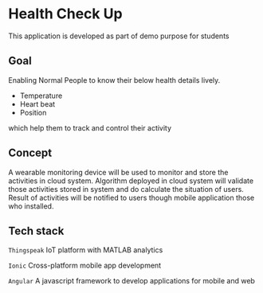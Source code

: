 # Health Check Up

This application is developed as part of demo purpose for students

## Goal

Enabling Normal People to know their below health details lively.

* Temperature 
* Heart beat
* Position  

which help them to track and control their activity 

## Concept

A wearable monitoring device will be used to monitor and store the activities in cloud system. Algorithm deployed in cloud system will validate those activities stored in system and do calculate the situation of users.  Result of activities will be notified to users though mobile application those who installed.

## Tech stack

`Thingspeak` IoT platform with MATLAB analytics

`Ionic` Cross-platform mobile app development 

`Angular` A javascript framework to develop applications for mobile and web

